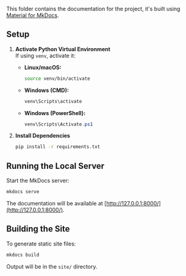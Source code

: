 This folder contains the documentation for the project, it's built using [Material for MkDocs](https://squidfunk.github.io/mkdocs-material/).
## Setup

1. **Activate Python Virtual Environment**  
   If using `venv`, activate it:

   - **Linux/macOS:**
     ```bash
     source venv/bin/activate
     ```
   - **Windows (CMD):**
     ```cmd
     venv\Scripts\activate
     ```
   - **Windows (PowerShell):**
     ```powershell
     venv\Scripts\Activate.ps1
     ```

2. **Install Dependencies**  
   ```bash
   pip install -r requirements.txt
   ```

## Running the Local Server

Start the MkDocs server:

```bash
mkdocs serve
```

The documentation will be available at [http://127.0.0.1:8000/](http://127.0.0.1:8000/).

## Building the Site

To generate static site files:

```bash
mkdocs build
```

Output will be in the `site/` directory.